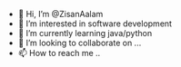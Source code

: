 - 👋 Hi, I’m @ZisanAalam
- 👀 I’m interested in software development
- 🌱 I’m currently learning java/python
- 💞️ I’m looking to collaborate on ...
- 📫 How to reach me ..

<!---
ZisanAalam/ZisanAalam is a ✨ special ✨ repository because its `README.md` (this file) appears on your GitHub profile.
You can click the Preview link to take a look at your changes.
--->
